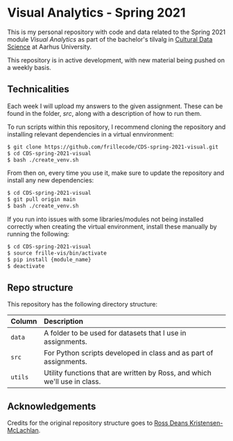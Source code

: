 # Visual Analytics - Spring 2021
This is my personal repository with code and data related to the Spring 2021 module _Visual Analytics_ as part of the bachelor's tilvalg in [Cultural Data Science](https://bachelor.au.dk/en/supplementary-subject/culturaldatascience/) at Aarhus University.

This repository is in active development, with new material being pushed on a weekly basis. 

## Technicalities
Each week I will upload my answers to the given assignment. These can be found in the folder, _src_, along with a description of how to run them. 

To run scripts within this repository, I recommend cloning the repository and installing relevant dependencies in a virtual ennvironment:

```bash
$ git clone https://github.com/frillecode/CDS-spring-2021-visual.git
$ cd CDS-spring-2021-visual
$ bash ./create_venv.sh
```
From then on, every time you use it, make sure to update the repository and install any new dependencies:
```bash
$ cd CDS-spring-2021-visual
$ git pull origin main
$ bash ./create_venv.sh
```
If you run into issues with some libraries/modules not being installed correctly when creating the virtual environment, install these manually by running the following:
```bash
$ cd CDS-spring-2021-visual
$ source frille-vis/bin/activate
$ pip install {module_name}
$ deactivate
```


## Repo structure

This repository has the following directory structure:

| Column | Description|
|--------|:-----------|
```data```| A folder to be used for datasets that I use in assignments.
```src``` | For Python scripts developed in class and as part of assignments.
```utils``` | Utility functions that are written by Ross, and which we'll use in class.

## Acknowledgements
Credits for the original repository structure goes to [Ross Deans Kristensen-McLachlan](https://pure.au.dk/portal/en/persons/ross-deans-kristensenmclachlan(29ad140e-0785-4e07-bdc1-8af12f15856c).html).
